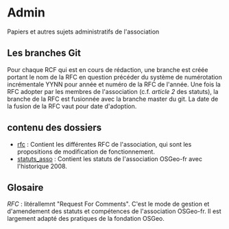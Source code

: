 Admin
=====

Papiers et autres sujets administratifs de l'association

## Les branches Git ##

Pour chaque RCF qui est en cours de rédaction, une branche est créée portant le nom de la RFC en question précéder du système de numérotation incrémentale YYNN pour année et numéro de la RFC de l'année.
Une fois la RFC adopter par les membres de l'association (c.f. _article 2_ des statuts), la branche de la RFC est fusionnée avec la branche master du git. La date de la fusion de la RFC vaut pour date d'adoption.

## contenu des dossiers ##

 * [rfc](rfc/) : Contient les différentes RFC de l'association, qui sont les propositions de modification de fonctionnement.
 * [statuts_asso](statuts_asso/) : Contient les statuts de l'association OSGeo-fr avec l'historique 2008.

## Glosaire ##
_RFC_ : litérallemnt "Request For Comments". C'est le mode de gestion et d'amendement des statuts et compétences de l'association OSGeo-fr. Il est largement adapté des pratiques de la fondation OSGeo. 
